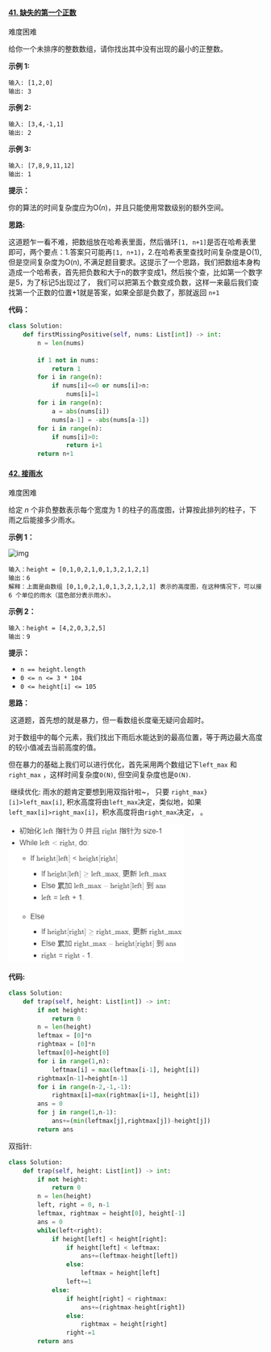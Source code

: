 #### [41. 缺失的第一个正数](https://leetcode-cn.com/problems/first-missing-positive/)

难度困难

给你一个未排序的整数数组，请你找出其中没有出现的最小的正整数。

 

**示例 1:**

```
输入: [1,2,0]
输出: 3
```

**示例 2:**

```
输入: [3,4,-1,1]
输出: 2
```

**示例 3:**

```
输入: [7,8,9,11,12]
输出: 1
```

 

**提示：**

你的算法的时间复杂度应为O(*n*)，并且只能使用常数级别的额外空间。

**思路:**

​	这道题乍一看不难，把数组放在哈希表里面，然后循环`[1, n+1]`是否在哈希表里即可，两个要点：1.答案只可能再`[1, n+1]`，2.在哈希表里查找时间复杂度是O(1), 但是空间复杂度为O(n), 不满足题目要求。这提示了一个思路，我们把数组本身构造成一个哈希表，首先把负数和大于n的数字变成1，然后挨个查，比如第一个数字是5，为了标记5出现过了， 我们可以把第五个数变成负数，这样一来最后我们查找第一个正数的位置+1就是答案，如果全部是负数了，那就返回 `n+1`

**代码：**

```python
class Solution:
    def firstMissingPositive(self, nums: List[int]) -> int:
        n = len(nums)
        
        if 1 not in nums:
            return 1
        for i in range(n):
            if nums[i]<=0 or nums[i]>n:
                nums[i]=1
        for i in range(n):
            a = abs(nums[i])
            nums[a-1] = -abs(nums[a-1])
        for i in range(n):
            if nums[i]>0:
                return i+1
        return n+1
```



#### [42. 接雨水](https://leetcode-cn.com/problems/trapping-rain-water/)

难度困难

给定 *n* 个非负整数表示每个宽度为 1 的柱子的高度图，计算按此排列的柱子，下雨之后能接多少雨水。

 

**示例 1：**

![img](yushui.png)

```
输入：height = [0,1,0,2,1,0,1,3,2,1,2,1]
输出：6
解释：上面是由数组 [0,1,0,2,1,0,1,3,2,1,2,1] 表示的高度图，在这种情况下，可以接 6 个单位的雨水（蓝色部分表示雨水）。 
```

**示例 2：**

```
输入：height = [4,2,0,3,2,5]
输出：9
```

 

**提示：**

- `n == height.length`
- `0 <= n <= 3 * 104`
- `0 <= height[i] <= 105`

**思路：**

​	这道题，首先想的就是暴力，但一看数组长度毫无疑问会超时。

​	对于数组中的每个元素，我们找出下雨后水能达到的最高位置，等于两边最大高度的较小值减去当前高度的值。

​	但在暴力的基础上我们可以进行优化，首先采用两个数组记下`left_max` 和 `right_max` ，这样时间复杂度`O(N)`, 但空间复杂度也是`O(N)`.

​	继续优化: 雨水的题肯定要想到用双指针啦~， 只要 `right_max}[i]>left_max[i]`, 积水高度将由`left_max`决定，类似地，如果`left_max[i]>right_max[i]`，积水高度将由`right_max`决定，  。

<img src="_img/jieyushui.png" style="zoom:90%;">

**代码:**

```python
class Solution:
    def trap(self, height: List[int]) -> int:
        if not height:
            return 0
        n = len(height)
        leftmax = [0]*n
        rightmax = [0]*n
        leftmax[0]=height[0]
        for i in range(1,n):
            leftmax[i] = max(leftmax[i-1], height[i])
        rightmax[n-1]=height[n-1]
        for i in range(n-2,-1,-1):
            rightmax[i]=max(rightmax[i+1], height[i])
        ans = 0
        for j in range(1,n-1):
            ans+=(min(leftmax[j],rightmax[j])-height[j])
        return ans
```

双指针:

```python
class Solution:
    def trap(self, height: List[int]) -> int:
        if not height:
            return 0
        n = len(height)
        left, right = 0, n-1
        leftmax, rightmax = height[0], height[-1]
        ans = 0
        while(left<right):
            if height[left] < height[right]:
                if height[left] < leftmax:
                    ans+=(leftmax-height[left])
                else:
                    leftmax = height[left]
                left+=1
            else:
                if height[right] < rightmax:
                    ans+=(rightmax-height[right])
                else:
                    rightmax = height[right]
                right-=1
        return ans
```



